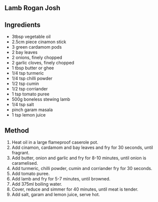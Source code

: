 ## Lamb Rogan Josh

## Ingredients

- 3tbsp vegetable oil
- 2.5cm piece cinamon stick
- 3 green cardamom pods
- 2 bay leaves
- 2 onions, finely chopped
- 2 garlic cloves, finely chopped
- 1 tbsp butter or ghee
- 1/4 tsp turmeric
- 1/4 tsp chilli powder
- 1/2 tsp cumin
- 1/2 tsp corriander
- 1 tsp tomato puree
- 500g boneless stewing lamb
- 1/4 tsp salt
- pinch garam masala
- 1 tsp lemon juice

## Method

1. Heat oil in a large flameproof caserole pot. 
1. Add cinamon, cardamom and bay leaves and fry for 30 seconds, until fragrant.
1. Add butter, onion and garlic and fry for 8-10 minutes, until onion is caramelised.
1. Add turmeric, chilli powder, cumin and corriander fry for 30 seconds. 
1. Add tomato puree. 
1. Add lamb and fry for 5-7 minutes, until browned. 
1. Add 375ml boiling water.
1. Cover, reduce and simmer for 40 minutes, until meat is tender.
1. Add salt, garam and lemon juice, serve hot.

